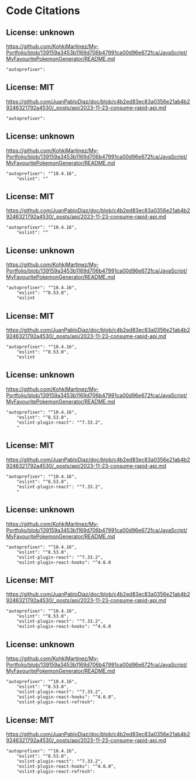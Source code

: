 # Code Citations

## License: unknown
https://github.com/KohkiMartinez/My-Portfolio/blob/139159a3453b1169d706b47991ca00d96e672fca/JavaScript/MyFavouritePokemonGenerator/README.md

```
"autoprefixer":
```


## License: MIT
https://github.com/JuanPabloDiaz/doc/blob/c4b2ed83ec83a0356e21ab4b29246321792a4530/_posts/api/2023-11-23-consume-rapid-api.md

```
"autoprefixer":
```


## License: unknown
https://github.com/KohkiMartinez/My-Portfolio/blob/139159a3453b1169d706b47991ca00d96e672fca/JavaScript/MyFavouritePokemonGenerator/README.md

```
"autoprefixer": "^10.4.16",
    "eslint": "^
```


## License: MIT
https://github.com/JuanPabloDiaz/doc/blob/c4b2ed83ec83a0356e21ab4b29246321792a4530/_posts/api/2023-11-23-consume-rapid-api.md

```
"autoprefixer": "^10.4.16",
    "eslint": "^
```


## License: unknown
https://github.com/KohkiMartinez/My-Portfolio/blob/139159a3453b1169d706b47991ca00d96e672fca/JavaScript/MyFavouritePokemonGenerator/README.md

```
"autoprefixer": "^10.4.16",
    "eslint": "^8.53.0",
    "eslint
```


## License: MIT
https://github.com/JuanPabloDiaz/doc/blob/c4b2ed83ec83a0356e21ab4b29246321792a4530/_posts/api/2023-11-23-consume-rapid-api.md

```
"autoprefixer": "^10.4.16",
    "eslint": "^8.53.0",
    "eslint
```


## License: unknown
https://github.com/KohkiMartinez/My-Portfolio/blob/139159a3453b1169d706b47991ca00d96e672fca/JavaScript/MyFavouritePokemonGenerator/README.md

```
"autoprefixer": "^10.4.16",
    "eslint": "^8.53.0",
    "eslint-plugin-react": "^7.33.2",
    "
```


## License: MIT
https://github.com/JuanPabloDiaz/doc/blob/c4b2ed83ec83a0356e21ab4b29246321792a4530/_posts/api/2023-11-23-consume-rapid-api.md

```
"autoprefixer": "^10.4.16",
    "eslint": "^8.53.0",
    "eslint-plugin-react": "^7.33.2",
    "
```


## License: unknown
https://github.com/KohkiMartinez/My-Portfolio/blob/139159a3453b1169d706b47991ca00d96e672fca/JavaScript/MyFavouritePokemonGenerator/README.md

```
"autoprefixer": "^10.4.16",
    "eslint": "^8.53.0",
    "eslint-plugin-react": "^7.33.2",
    "eslint-plugin-react-hooks": "^4.6.0
```


## License: MIT
https://github.com/JuanPabloDiaz/doc/blob/c4b2ed83ec83a0356e21ab4b29246321792a4530/_posts/api/2023-11-23-consume-rapid-api.md

```
"autoprefixer": "^10.4.16",
    "eslint": "^8.53.0",
    "eslint-plugin-react": "^7.33.2",
    "eslint-plugin-react-hooks": "^4.6.0
```


## License: unknown
https://github.com/KohkiMartinez/My-Portfolio/blob/139159a3453b1169d706b47991ca00d96e672fca/JavaScript/MyFavouritePokemonGenerator/README.md

```
"autoprefixer": "^10.4.16",
    "eslint": "^8.53.0",
    "eslint-plugin-react": "^7.33.2",
    "eslint-plugin-react-hooks": "^4.6.0",
    "eslint-plugin-react-refresh":
```


## License: MIT
https://github.com/JuanPabloDiaz/doc/blob/c4b2ed83ec83a0356e21ab4b29246321792a4530/_posts/api/2023-11-23-consume-rapid-api.md

```
"autoprefixer": "^10.4.16",
    "eslint": "^8.53.0",
    "eslint-plugin-react": "^7.33.2",
    "eslint-plugin-react-hooks": "^4.6.0",
    "eslint-plugin-react-refresh":
```


